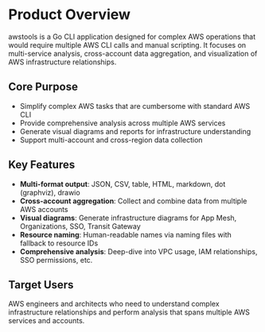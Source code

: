 # Product Overview

awstools is a Go CLI application designed for complex AWS operations that would require multiple AWS CLI calls and manual scripting. It focuses on multi-service analysis, cross-account data aggregation, and visualization of AWS infrastructure relationships.

## Core Purpose
- Simplify complex AWS tasks that are cumbersome with standard AWS CLI
- Provide comprehensive analysis across multiple AWS services
- Generate visual diagrams and reports for infrastructure understanding
- Support multi-account and cross-region data collection

## Key Features
- **Multi-format output**: JSON, CSV, table, HTML, markdown, dot (graphviz), drawio
- **Cross-account aggregation**: Collect and combine data from multiple AWS accounts
- **Visual diagrams**: Generate infrastructure diagrams for App Mesh, Organizations, SSO, Transit Gateway
- **Resource naming**: Human-readable names via naming files with fallback to resource IDs
- **Comprehensive analysis**: Deep-dive into VPC usage, IAM relationships, SSO permissions, etc.

## Target Users
AWS engineers and architects who need to understand complex infrastructure relationships and perform analysis that spans multiple AWS services and accounts.